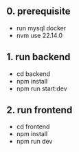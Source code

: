 ## 0. prerequisite
 - run mysql docker
 - nvm use 22.14.0

## 1. run backend
 - cd backend
 - npm install
 - npm run start:dev

## 2. run frontend
 - cd frontend
 - npm install
 - npm run dev
